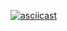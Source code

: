 [![asciicast](https://asciinema.org/a/D7ncwqVHIyd1so0afQDo8VH9l.svg)](https://asciinema.org/a/D7ncwqVHIyd1so0afQDo8VH9l)
